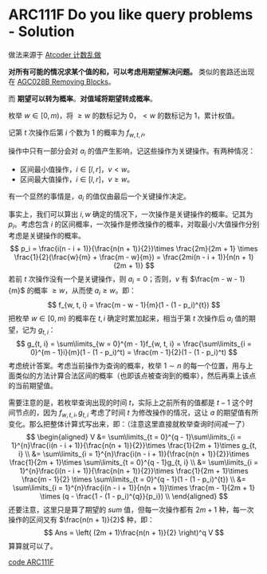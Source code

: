 # ARC111F Do you like query problems - Solution

做法来源于 [Atcoder 计数乱做](https://www.cnblogs.com/Appleblue17/p/15841306.html)

**对所有可能的情况求某个值的和，可以考虑用期望解决问题。** 类似的套路还出现在 [AGC028B Removing Blocks](https://www.luogu.com.cn/problem/AT_agc028_b)。

而 **期望可以转为概率**。**对值域将期望转成概率**。

枚举 $w \in [0, m)$，将 $\ge w$ 的数标记为 $0$，$<w$ 的数标记为 $1$，累计权值。

记第 $t$ 次操作后第 $i$ 个数为 $1$ 的概率为 $f_{w, t, i}$。

操作中只有一部分会对 $a_i$ 的值产生影响，记这些操作为关键操作。有两种情况：

- 区间最小值操作，$i \in [l ,r]$，$v < w$。
- 区间最大值操作，$i\in [l, r]$，$v \ge w$。

有一个显然的事情是，$a_i$ 的值仅由最后一个关键操作决定。

事实上，我们可以算出 $i, w$ 确定的情况下，一次操作是关键操作的概率。记其为 $p_i$。考虑包含 $i$ 的区间概率，一次操作是修改操作的概率，对取最小/大值操作分别考虑是关键操作的概率。
$$
p_i = \frac{i(n - i + 1)}{\frac{n(n + 1)}{2}}\times \frac{2m}{2m + 1} \times \frac{1}{2}(\frac{w}{m} + \frac{m - w}{m}) = \frac{2mi(n - i + 1)}{n(n + 1)(2m + 1)}
$$
若前 $t$ 次操作没有一个是关键操作，则 $a_i = 0$；否则，$v$ 有 $\frac{m - w - 1}{m}$ 的概率 $\ge w$，从而使 $a_i \ge w$。即：
$$
f_{w, t, i} = \frac{m - w - 1}{m}(1 - (1 - p_i)^{t})
$$
把枚举 $w\in [0, m)$ 的概率在 $t, i$ 确定时累加起来，相当于第 $t$ 次操作后 $a_i$ 值的期望，记为 $g_{t, i}$：
$$
g_{t, i} = \sum\limits_{w = 0}^{m - 1}f_{w, t, i} = \frac{\sum\limits_{i = 0}^{m - 1}i}{m}(1 - (1 - p_i)^t) = \frac{m - 1}{2}(1 - (1 - p_i)^t)
$$
考虑统计答案。考虑当前操作为查询的概率，枚举 $1\sim n$ 的每一个位置，用与上面类似的方法计算合法区间的概率（也即该点被查询到的概率），然后再乘上该点的当前期望值。

需要注意的是，若枚举查询出现的时间 $t$，实际上之前所有的值都是 $t - 1$ 这个时间节点的，因为 $f_{w,t, i}, g_{t, i}$ 考虑了时间 $t$ 为修改操作的情况，这让 $a$ 的期望值有所变化。那么把整体计算式写出来，即：（注意这里直接就枚举查询时间减一了）
$$
\begin{aligned}
V &= \sum\limits_{t = 0}^{q - 1}\sum\limits_{i = 1}^{n}\frac{i(n - i + 1)}{\frac{n(n + 1)}{2}}\times \frac{1}{2m + 1}\times g_{t, i}  \\
&= \sum\limits_{i = 1}^{n}\frac{i(n - i + 1)}{\frac{n(n + 1)}{2}}\times \frac{1}{2m + 1}\times \sum\limits_{t = 0}^{q - 1}g_{t, i}  \\
&= \sum\limits_{i = 1}^{n}\frac{i(n - i + 1)}{\frac{n(n + 1)}{2}}\times \frac{1}{2m + 1}\times \frac{m - 1}{2} \times \sum\limits_{t = 0}^{q - 1}(1 - (1 - p_i)^{t})  \\
&= \sum\limits_{i = 1}^{n}\frac{i(n - i + 1)}{n(n + 1)}\times \frac{m - 1}{2m + 1} \times (q - \frac{1 - (1 - p_i)^{q}}{p_i})  \\
\end{aligned}
$$
还要注意，这里只是算了期望的 $sum$ 值，但每一次操作都有 $2m + 1$ 种，每一次操作的区间又有 $\frac{n(n + 1)}{2}$ 种，即：
$$
Ans = \left( (2m + 1)\frac{n(n + 1)}{2} \right)^q V
$$
算算就可以了。

[code ARC111F](https://atcoder.jp/contests/arc111/submissions/36747434) 